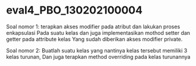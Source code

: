 # eval4_PBO_130202100004

Soal nomor 1: terapkan akses modifier pada atribut dan lakukan proses enkapsulasi
Pada suatu kelas dan juga implementasikan mothod setter dan getter pada attribute kelas
Yang sudah diberikan akses modifier private.

Soal nomor 2: Buatlah suatu kelas yang nantinya kelas tersebut memiliki 3 kelas turunan,
Dan juga terapkan method overriding pada kelas turunannya
